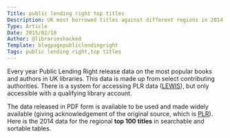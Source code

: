 ```yaml
---
Title: public lending right top titles
Description: UK most borrowed titles against different regions in 2014
Type: Article
Date: 2015/02/18
Author: @librarieshacked
Template: blogpagepubliclendingright
Tags: public lending right,top titles
---
```


Every year Public Lending Right release data on the most popular books and authors in UK libraries.  This data is made up from select contributing authorities.  There is a system for accessing PLR data ([LEWIS](https://www.plr.uk.com/lewis/lewis.aspx)), but only accessible with a qualifying library account.

The data released in PDF form is available to be used and made widely available (giving acknowledgement of the original source, which is [PLR](https://www.plr.uk.com/mediaCentre/mostBorrowedTitles/mostBorrowedTitles.htm)).  Here is the 2014 data for the regional **top 100 titles** in searchable and sortable tables.